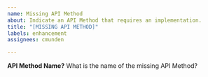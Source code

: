 ```yaml
---
name: Missing API Method
about: Indicate an API Method that requires an implementation.
title: "[MISSING API METHOD]"
labels: enhancement
assignees: cmunden

---
```


**API Method Name?**
What is the name of the missing API Method?
